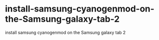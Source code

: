 install-samsung-cyanogenmod-on-the-Samsung-galaxy-tab-2
=======================================================

install samsung cyanogenmod on the Samsung galaxy tab 2
